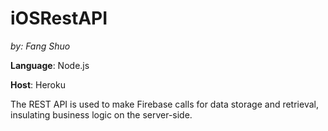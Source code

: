 # iOSRestAPI

*by: Fang Shuo*

**Language**: Node.js

**Host**: Heroku

The REST API is used to make Firebase calls for data storage and retrieval, insulating business logic on the server-side.